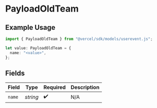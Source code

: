 # PayloadOldTeam

## Example Usage

```typescript
import { PayloadOldTeam } from "@vercel/sdk/models/userevent.js";

let value: PayloadOldTeam = {
  name: "<value>",
};
```

## Fields

| Field              | Type               | Required           | Description        |
| ------------------ | ------------------ | ------------------ | ------------------ |
| `name`             | *string*           | :heavy_check_mark: | N/A                |
